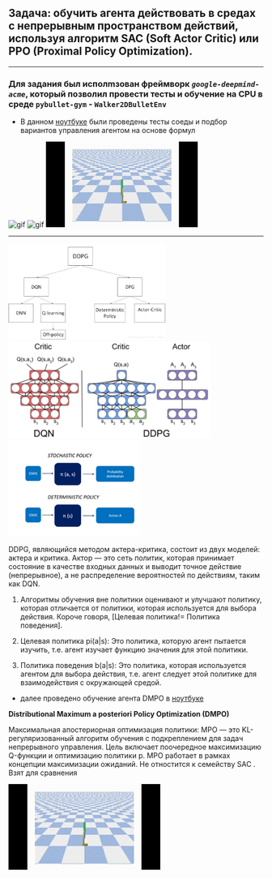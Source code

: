 ## Задача: обучить агента действовать в средах с непрерывным пространством действий, используя алгоритм SAC (Soft Actor Critic) или PPO (Proximal Policy Optimization).

_________________________

### Для задания был исполmзован фреймворк *`google-deepmind-acme`*, который позволил провести тесты и обучение на CPU в среде `pybullet-gym` - `Walker2DBulletEnv`

- В данном [ноутбуке](https://github.com/Mike030668/MIPT_magistratura/blob/main/RL/DZ_3/DZ_3_pybullet_tests.ipynb) были проведены тесты соеды и подбор вариантов управления агентом на основе формул
  
<img src="images/Видео_test1.gif" alt="gif"  width="300"/>  <img src="images/Виде_test2.gif" alt="gif"  width="300"/>  <img src="images/Видео_test3.gif" alt="gif"  width="300"/> 

_________________________

<img src="images/sceme.png" alt="png"  width="310"/>  <img src="images/SAC.png" alt="png"  width="400"/>   <img src="images/policy.png" alt="png"  width="260"/> 

DDPG, являющийся методом актера-критика, состоит из двух моделей: актера и критика. Актор — это сеть политик, которая принимает состояние в качестве входных данных и выводит точное действие (непрерывное), а не распределение вероятностей по действиям, таким как DQN.

1. Алгоритмы обучения вне политики оценивают и улучшают политику, которая отличается от политики, которая используется для выбора действия. Короче говоря, [Целевая политика!= Политика поведения].

2. Целевая политика pi(a|s): Это политика, которую агент пытается изучить, т.е. агент изучает функцию значения для этой политики.

3. Политика поведения b(a|s): Это политика, которая используется агентом для выбора действия, т.е. агент следует этой политике для взаимодействия с окружающей средой.




- далее проведено обучение агента DMPO в [ноутбуке](https://github.com/Mike030668/MIPT_magistratura/blob/main/RL/DZ_3/DZ_3_pybullet_DMPO.ipynb)
  
**Distributional Maximum a posteriori Policy Optimization (DMPO)**

Максимальная апостериорная оптимизация политики:
    MPO — это KL-регуляризованный алгоритм обучения с подкреплением для задач непрерывного управления. Цель включает поочередное максимизацию Q-функции и оптимизацию политики p.
    MPO работает в рамках концепции максимизации ожиданий. Не отностится к семейству SAC . Взят для сравнения

<img src="images/Видео_DDPO.gif" alt="gif"  width="300"/> 

  
